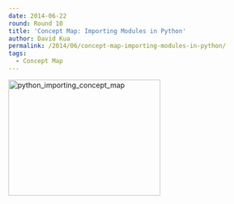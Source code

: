 ```yaml
---
date: 2014-06-22
round: Round 10
title: 'Concept Map: Importing Modules in Python'
author: David Kua
permalink: /2014/06/concept-map-importing-modules-in-python/
tags:
  - Concept Map
---
```

[<img class="alignnone size-medium wp-image-4794" alt="python_importing_concept_map" src="http://files.software-carpentry.org/training-course/2013/10/python_importing_concept_map-300x229.jpeg" width="300" height="229" />][1]

 [1]: http://files.software-carpentry.org/training-course/2013/10/python_importing_concept_map.jpeg
